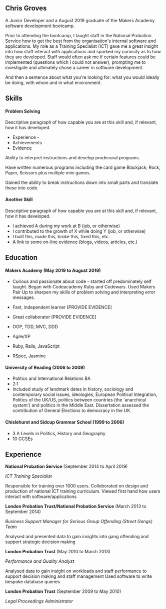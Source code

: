 ## Chris Groves

A Junior Developer and a August 2019 graduate of the Makers Academy software development bootcamp. 

Prior to attending the bootcamp, I taught staff in the National Probation Service how to get the best from the organisation's internal software and applications. My role as a Training Specialist (ICT) gave me a great insight into how staff interact with applications and sparked my curiosity as to how they are developed. Staff would often ask me if certain features could be implemented (questions which I could not answer), prompting me to investigate and ultimately chose a career in software development.

And then a sentence about what you're looking for: what you would ideally be doing, with whom and in what environment.

## Skills

#### Problem Solving

Descriptive paragraph of how capable you are at this skill and, if relevant, how it has developed.

- Experience - 
- Achievements
- Evidence

Ability to interpret instructions and develop prodecural programs.

Have written numerous programs including the card game Blackjack; Rock, Paper, Scissors plus multiple mini games.

Gained the ability to break instructions down into small parts and translate these into code.

#### Another Skill

Descriptive paragraph of how capable you are at this skill and, if relevant, how it has developed.

- I achieved A during my work at B (job, or otherwise)
- I contributed to the growth of X while doing Y (job, or otherwise)
- I built this, made this, broke this, fixed this, etc.
- A link to some on-line evidence (blogs, videos, articles, etc.)

## Education

#### Makers Academy (May 2019 to August 2019)

- Curious and passionate about code - started off predominately self taught. Began with Codeacademy Ruby and Codewars. Used Makers Pair Up to sharpen my skills of problem solving and interpreting error messages. 
- Fast, independent learner [PROVIDE EVIDENCE]
- Great collaborator [PROVIDE EVIDENCE]

- OOP, TDD, MVC, DDD
- Agile/XP
- Ruby, Rails, JavaScript
- RSpec, Jasmine

#### University of Reading (2006 to 2009)

- Politics and International Relations BA
- 2:1
- Included study of landmark dates in history, sociology and contemporary social issues, ideologies, European Political Integration, Politics of the UK/US, politics between countries (the 'anarchical system') and politics in the Middle East. Dissertation assessed the contribution of General Elections to democracy in the UK.

#### Chislehurst and Sidcup Grammar School (1999 to 2006)

- 3 A Levels in Politics, History and Geography
- 10 GCSEs

## Experience

**National Probation Service** (September 2014 to April 2019) 

*ICT Training Specialist*

Responsible for training over 1000 users.
Colloborated on design and production of national ICT training curriculum.
Viewed first hand how users interact with software/applications




**London Probation Trust/National Probation Service** (March 2013 to September 2014)   

*Business Support Manager for Serious Group Offending (Street Gangs) Team*

Analysed and presented data to gain insights into gang offending and support strategic decision making




**London Probation Trust** (May 2010 to March 2013) 

*Performance and Quality Analyst*  

Analysed data to gain insight on workloads and staff performance to support decision making and staff management
Used software to write bespoke database queries




**London Probation Trust** (September 2009 to May 2010)

*Legal Proceedings Administrator*
